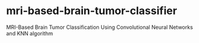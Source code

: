 # mri-based-brain-tumor-classifier
MRI-Based Brain Tumor Classification Using Convolutional Neural Networks and KNN algorithm
